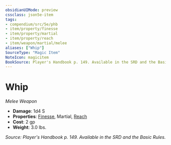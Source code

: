 ```yaml
---
obsidianUIMode: preview
cssclass: json5e-item
tags:
- compendium/src/5e/phb
- item/property/finesse
- item/property/martial
- item/property/reach
- item/weapon/martial/melee
aliases: ["Whip"]
SourceType: "Magic Item"
NoteIcon: magicitem
BookSource: Player's Handbook p. 149. Available in the SRD and the Basic Rules.
---
```

# Whip
*Melee Weapon*  

- **Damage**: 1d4 S
- **Properties**: [Finesse](/2-Mechanics/CLI/rules/item-properties.md#Finesse), Martial, [Reach](/2-Mechanics/CLI/rules/item-properties.md#Reach)
- **Cost**: 2 gp
- **Weight**: 3.0 lbs.

*Source: Player's Handbook p. 149. Available in the SRD and the Basic Rules.*